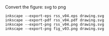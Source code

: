 


Convert the figure: svg to png

```
inkscape --export-eps rss_v04.eps drawing.svg
inkscape --export-pdf rss_v04.pdf drawing.svg
inkscape --export-png rss_v04.png drawing.svg
inkscape --export-png fig_v03.png drawing.svg
```
